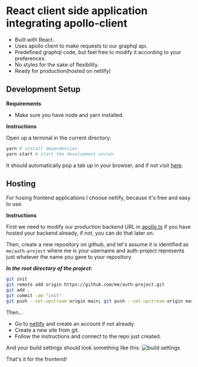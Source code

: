 # React client side application integrating apollo-client

- Built with React.
- Uses apollo client to make requests to our graphql api.
- Predefined graphql code, but feel free to modify it according to your preferences.
- No styles for the sake of flexibility.
- Ready for production(hosted on netlify)

## Development Setup

**Requirements**

- Make sure you have node and yarn installed.

**Instructions**

Open up a terminal in the current directory:

```bash
yarn # install dependencies
yarn start # start the development server
```

It should automatically pop a tab up in your browser, and if not visit [here](http://localhost:3000).

## Hosting

For hosing frontend applications I choose netlify, because it's free and easy to use.

**Instructions**

First we need to modify our production backend URL in [apollo.ts](./src/constants/apollo.ts) if you have hosted your backend already, if not, you can do that later on.

Then, create a new repository on github, and let's assume it is identified as `me/auth-project` where me is your username and auth-project represents just whatever the name you gave to your repository.

**_In the root directory of the project:_**

```bash
git init
git remote add origin https://github.com/me/auth-project.git
git add .
git commit -am "init"
git push --set-upstream origin main; git push --set-upstream origin master
```

Then...

- Go to [netlify](https://www.netlify.com/) and create an account if not already.
- Create a new site from git.
- Follow the instructions and connect to the repo just created.

And your build settings should look something like this:
![build settings](https://raw.githubusercontent.com/timthedev07/Your-Doge/staging/assets/netlifyBuild.png)

That's it for the frontend!
